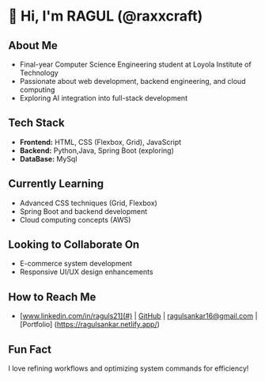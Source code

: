 # 👋 Hi, I'm RAGUL (@raxxcraft)

##  About Me
-  Final-year Computer Science Engineering student at Loyola Institute of Technology
-  Passionate about web development, backend engineering, and cloud computing
-  Exploring AI integration into full-stack development

##  Tech Stack
-  **Frontend:** HTML, CSS (Flexbox, Grid), JavaScript
-  **Backend:** Python,Java, Spring Boot (exploring)
-  **DataBase:** MySql

## Currently Learning
-  Advanced CSS techniques (Grid, Flexbox)
-  Spring Boot and backend development
-  Cloud computing concepts (AWS)

##  Looking to Collaborate On
-  E-commerce system development
-  Responsive UI/UX design enhancements

##  How to Reach Me
- [www.linkedin.com/in/raguls21](#) | [GitHub](https://github.com/raxxcraft) | [ragulsankar16@gmail.com](#) | [Portfolio] (https://ragulsankar.netlify.app/)

##  Fun Fact
I love refining workflows and optimizing system commands for efficiency!


